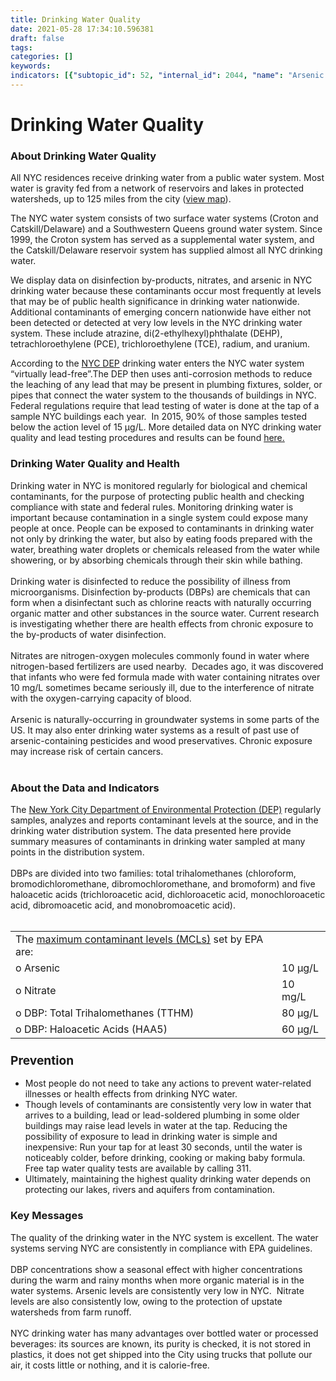 ```yaml
---
title: Drinking Water Quality
date: 2021-05-28 17:34:10.596381
draft: false
tags: 
categories: []
keywords: 
indicators: [{"subtopic_id": 52, "internal_id": 2044, "name": "Arsenic in Drinking Water", "URL": "https://a816-dohbesp.nyc.gov/IndicatorPublic/VisualizationData.aspx?id=2044,719b87,52,Summarize"}, {"subtopic_id": 52, "internal_id": 2043, "name": "Disinfection By-Product in Drinking Water (HAA5)", "URL": "https://a816-dohbesp.nyc.gov/IndicatorPublic/VisualizationData.aspx?id=2043,719b87,52,Summarize"}, {"subtopic_id": 52, "internal_id": 2207, "name": "Disinfection By-Product in Drinking Water (TTHM)", "URL": "https://a816-dohbesp.nyc.gov/IndicatorPublic/VisualizationData.aspx?id=2207,719b87,52,Summarize"}, {"subtopic_id": 52, "internal_id": 2041, "name": "Nitrate in Drinking Water", "URL": "https://a816-dohbesp.nyc.gov/IndicatorPublic/VisualizationData.aspx?id=2041,719b87,52,Summarize"}]
---
```

# Drinking Water Quality
<h3>About Drinking Water Quality</h3>
<p>All NYC residences receive drinking water from a public water system. Most water is gravity fed from a network of reservoirs and lakes in protected watersheds, up to 125 miles from the city (<a href="http://www.nyc.gov/html/dep/html/drinking_water/wsmaps_wide.shtml" target="_blank">view map</a>).</p>
<p>The NYC water system consists of two surface water systems (Croton and Catskill/Delaware) and a Southwestern Queens ground water system. Since 1999, the Croton system has served as a supplemental water system, and the Catskill/Delaware reservoir system has supplied almost all NYC drinking water.</p>
<p>We display data on disinfection by-products, nitrates, and arsenic in NYC drinking water because these contaminants occur most frequently at levels that may be of public health significance in drinking water nationwide. Additional contaminants of emerging concern nationwide have either not been detected or detected at very low levels in the NYC drinking water system. These include atrazine, di(2-ethylhexyl)phthalate (DEHP), tetrachloroethylene (PCE), trichloroethylene (TCE), radium, and uranium.</p>
<p>According to the <a href="http://www.nyc.gov/html/dep/html/drinking_water/lead_index.shtml" target="_blank">NYC DEP</a> drinking water enters the NYC water system &ldquo;virtually lead-free&rdquo;.The DEP then uses anti-corrosion methods to reduce the leaching of any lead that may be present in plumbing fixtures, solder, or pipes that connect the water system to the thousands of buildings in NYC. Federal regulations require that lead testing of water is done at the tap of a sample NYC buildings each year.&nbsp; In 2015, 90% of those samples tested below the action level of 15 &mu;g/L. More detailed data on NYC drinking water quality and lead testing procedures and results can be found <a href="http://www.nyc.gov/html/dep/html/drinking_water/wsstate.shtml" target="_blank">here.</a></p>
<h3>Drinking Water Quality and Health</h3>
<p>Drinking water in NYC is monitored regularly for biological and chemical contaminants, for the purpose of protecting public health and checking compliance with state and federal rules. Monitoring drinking water is important because contamination in a single system could expose many people at once. People can be exposed to contaminants in drinking water not only by drinking the water, but also by eating foods prepared with the water, breathing water droplets or chemicals released from the water while showering, or by absorbing chemicals through their skin while bathing.<br /><br />Drinking water is disinfected to reduce the possibility of illness from microorganisms. Disinfection by-products (DBPs) are chemicals that can form when a disinfectant such as chlorine reacts with naturally occurring organic matter and other substances in the source water. Current research is investigating whether there are health effects from chronic exposure to the by-products of water disinfection.<br /><br />Nitrates are nitrogen-oxygen molecules commonly found in water where nitrogen-based fertilizers are used nearby.&nbsp; Decades ago, it was discovered that infants who were fed formula made with water containing nitrates over 10 mg/L sometimes became seriously ill, due to the interference of nitrate with the oxygen-carrying capacity of blood.<br /><br />Arsenic is naturally-occurring in groundwater systems in some parts of the US. It may also enter drinking water systems as a result of past use of arsenic-containing pesticides and wood preservatives. Chronic exposure may increase risk of certain cancers. <br /><br /></p>
<h3>About the Data and Indicators</h3>
<p>The <a href="http://www.nyc.gov/html/dep/html/home/home.shtml" target="_blank">New York City Department of Environmental Protection (DEP)</a> regularly samples, analyzes and reports contaminant levels at the source, and in the drinking water distribution system. The data presented here provide summary measures of contaminants in drinking water sampled at many points in the distribution system. <br /><br />DBPs are divided into two families: total trihalomethanes (chloroform, bromodichloromethane, dibromochloromethane, and bromoform) and five haloacetic acids (trichloroacetic acid, dichloroacetic acid, monochloroacetic acid, dibromoacetic acid, and monobromoacetic acid).&nbsp; <br /><br /></p>
<table>
<tbody>
<tr>
<td>The <a href="http://a816-dohbesp.nyc.gov/IndicatorPublic/Glossary.aspx#MCL" target="_blank">maximum contaminant levels (MCLs)</a> set by EPA are:</td>
<td>&nbsp;</td>
</tr>
<tr>
<td>o Arsenic</td>
<td>10 &micro;g/L</td>
</tr>
<tr>
<td>o Nitrate</td>
<td>10 mg/L</td>
</tr>
<tr>
<td>o DBP: Total Trihalomethanes (TTHM)</td>
<td>80 &micro;g/L</td>
</tr>
<tr>
<td>o DBP: Haloacetic Acids (HAA5)</td>
<td>60 &micro;g/L</td>
</tr>
</tbody>
</table>
<h3><span style="font-size: 1.17em;">Prevention</span></h3>
<ul>
<li>Most people do not need to take any actions to prevent water-related illnesses or health effects from drinking NYC water.</li>
<li>Though levels of contaminants are consistently very low in water that arrives to a building, lead or lead-soldered plumbing in some older buildings may raise lead levels in water at the tap. Reducing the possibility of exposure to lead in drinking water is simple and inexpensive: Run your tap for at least 30 seconds, until the water is noticeably colder, before drinking, cooking or making baby formula. Free tap water quality tests are available by calling 311.</li>
<li>Ultimately, maintaining the highest quality drinking water depends on protecting our lakes, rivers and aquifers from contamination.</li>
</ul>
<h3>Key Messages</h3>
<p>The quality of the drinking water in the NYC system is excellent. The water systems serving NYC are consistently in compliance with EPA guidelines. <br /><br />DBP concentrations show a seasonal effect with higher concentrations during the warm and rainy months when more organic material is in the water systems. Arsenic levels are consistently very low in NYC.&nbsp; Nitrate levels are also consistently low, owing to the protection of upstate watersheds from farm runoff.&nbsp; <br /><br />NYC drinking water has many advantages over bottled water or processed beverages: its sources are known, its purity is checked, it is not stored in plastics, it does not get shipped into the City using trucks that pollute our air, it costs little or nothing, and it is calorie-free.</p>
